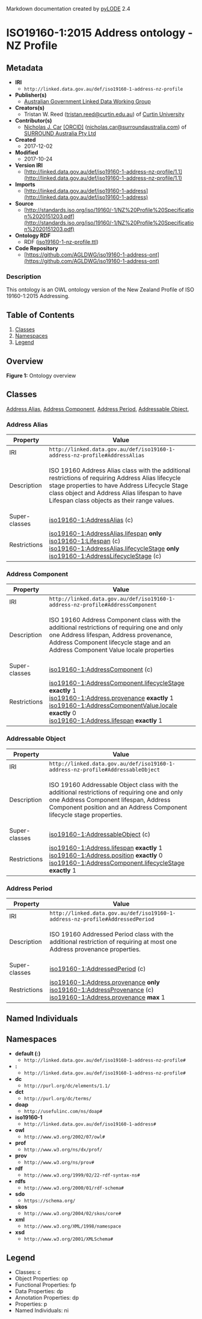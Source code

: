 Markdown documentation created by [pyLODE](http://github.com/rdflib/pyLODE) 2.4

# ISO19160-1:2015 Address ontology - NZ Profile

## Metadata
* **IRI**
  * `http://linked.data.gov.au/def/iso19160-1-address-nz-profile`
* **Publisher(s)**
  * [Australian Government Linked Data Working Group](http://linked.data.gov.au/org/agldwg)
* **Creators(s)**
  * Tristan W. Reed
    (<tristan.reed@curtin.edu.au></a>) of [Curtin University](https://www.curtin.edu.au/)
* **Contributor(s)**
  * [Nicholas J. Car](https://orcid.org/0000-0002-8742-7730)
    [[ORCID]](https://orcid.org/0000-0002-8742-7730)
    (<nicholas.car@surroundaustralia.com></a>) of [SURROUND Australia Pty Ltd](https://surroundaustralia.com)
* **Created**
  * 2017-12-02
* **Modified**
  * 2017-10-24
* **Version IRI**
  * [http://linked.data.gov.au/def/iso19160-1-address-nz-profile/1.1](http://linked.data.gov.au/def/iso19160-1-address-nz-profile/1.1)
* **Imports**
  * [http://linked.data.gov.au/def/iso19160-1-address](http://linked.data.gov.au/def/iso19160-1-address)
* **Source**
  * [http://standards.iso.org/iso/19160/-1/NZ%20Profile%20Specification%2020151203.pdf](http://standards.iso.org/iso/19160/-1/NZ%20Profile%20Specification%2020151203.pdf)
* **Ontology RDF**
  * RDF ([iso19160-1-nz-profile.ttl](turtle))
* **Code Repository**
  * [https://github.com/AGLDWG/iso19160-1-address-ont](https://github.com/AGLDWG/iso19160-1-address-ont)
### Description
<p>This ontology is an OWL ontology version of the New Zealand Profile of ISO 19160-1:2015 Addressing.</p>

## Table of Contents
1. [Classes](#classes)
1. [Namespaces](#namespaces)
1. [Legend](#legend)


## Overview

**Figure 1:** Ontology overview
## Classes
[Address Alias](#AddressAlias),
[Address Component](#AddressComponent),
[Address Period](#AddressPeriod),
[Addressable Object](#AddressableObject),
### Address Alias
Property | Value
--- | ---
IRI | `http://linked.data.gov.au/def/iso19160-1-address-nz-profile#AddressAlias`
Description | <p>ISO 19160 Address Alias class with the additional restrictions of requiring Address Alias lifecycle stage properties to have Address Lifecycle Stage class object and Address Alias lifespan to have Lifespan class objects as their range values.</p>
Super-classes |[iso19160-1:AddressAlias](http://linked.data.gov.au/def/iso19160-1-address#AddressAlias) (c)<br />
Restrictions |[iso19160-1:AddressAlias.lifespan](http://linked.data.gov.au/def/iso19160-1-address#AddressAlias.lifespan) **only** [iso19160-1:Lifespan](http://linked.data.gov.au/def/iso19160-1-address#Lifespan) (c)<br />[iso19160-1:AddressAlias.lifecycleStage](http://linked.data.gov.au/def/iso19160-1-address#AddressAlias.lifecycleStage) **only** [iso19160-1:AddressLifecycleStage](http://linked.data.gov.au/def/iso19160-1-address#AddressLifecycleStage) (c)<br />
### Address Component
Property | Value
--- | ---
IRI | `http://linked.data.gov.au/def/iso19160-1-address-nz-profile#AddressComponent`
Description | <p>ISO 19160 Address Component class with the additional restrictions of requiring one and only one Address lifespan, Address provenance, Address Component lifecycle stage and an Address Component Value locale  properties</p>
Super-classes |[iso19160-1:AddressComponent](http://linked.data.gov.au/def/iso19160-1-address#AddressComponent) (c)<br />
Restrictions |[iso19160-1:AddressComponent.lifecycleStage](http://linked.data.gov.au/def/iso19160-1-address#AddressComponent.lifecycleStage) **exactly** 1<br />[iso19160-1:Address.provenance](http://linked.data.gov.au/def/iso19160-1-address#Address.provenance) **exactly** 1<br />[iso19160-1:AddressComponentValue.locale](http://linked.data.gov.au/def/iso19160-1-address#AddressComponentValue.locale) **exactly** 0<br />[iso19160-1:Address.lifespan](http://linked.data.gov.au/def/iso19160-1-address#Address.lifespan) **exactly** 1<br />
### Addressable Object
Property | Value
--- | ---
IRI | `http://linked.data.gov.au/def/iso19160-1-address-nz-profile#AddressableObject`
Description | <p>ISO 19160 Addressable Object class with the additional restrictions of requiring one and only one Address Component lifespan, Address Component position and an Address Component lifecycle stage properties.</p>
Super-classes |[iso19160-1:AddressableObject](http://linked.data.gov.au/def/iso19160-1-address#AddressableObject) (c)<br />
Restrictions |[iso19160-1:Address.lifespan](http://linked.data.gov.au/def/iso19160-1-address#Address.lifespan) **exactly** 1<br />[iso19160-1:Address.position](http://linked.data.gov.au/def/iso19160-1-address#Address.position) **exactly** 0<br />[iso19160-1:AddressComponent.lifecycleStage](http://linked.data.gov.au/def/iso19160-1-address#AddressComponent.lifecycleStage) **exactly** 1<br />
### Address Period
Property | Value
--- | ---
IRI | `http://linked.data.gov.au/def/iso19160-1-address-nz-profile#AddressedPeriod`
Description | <p>ISO 19160 Addressed Period class with the additional restriction of requiring at most one Address provenance properties.</p>
Super-classes |[iso19160-1:AddressedPeriod](http://linked.data.gov.au/def/iso19160-1-address#AddressedPeriod) (c)<br />
Restrictions |[iso19160-1:Address.provenance](http://linked.data.gov.au/def/iso19160-1-address#Address.provenance) **only** [iso19160-1:AddressProvenance](http://linked.data.gov.au/def/iso19160-1-address#AddressProvenance) (c)<br />[iso19160-1:Address.provenance](http://linked.data.gov.au/def/iso19160-1-address#Address.provenance) **max** 1<br />

## Named Individuals
## Namespaces
* **default (:)**
  * `http://linked.data.gov.au/def/iso19160-1-address-nz-profile#`
* **:**
  * `http://linked.data.gov.au/def/iso19160-1-address-nz-profile#`
* **dc**
  * `http://purl.org/dc/elements/1.1/`
* **dct**
  * `http://purl.org/dc/terms/`
* **doap**
  * `http://usefulinc.com/ns/doap#`
* **iso19160-1**
  * `http://linked.data.gov.au/def/iso19160-1-address#`
* **owl**
  * `http://www.w3.org/2002/07/owl#`
* **prof**
  * `http://www.w3.org/ns/dx/prof/`
* **prov**
  * `http://www.w3.org/ns/prov#`
* **rdf**
  * `http://www.w3.org/1999/02/22-rdf-syntax-ns#`
* **rdfs**
  * `http://www.w3.org/2000/01/rdf-schema#`
* **sdo**
  * `https://schema.org/`
* **skos**
  * `http://www.w3.org/2004/02/skos/core#`
* **xml**
  * `http://www.w3.org/XML/1998/namespace`
* **xsd**
  * `http://www.w3.org/2001/XMLSchema#`

## Legend
* Classes: c
* Object Properties: op
* Functional Properties: fp
* Data Properties: dp
* Annotation Properties: dp
* Properties: p
* Named Individuals: ni